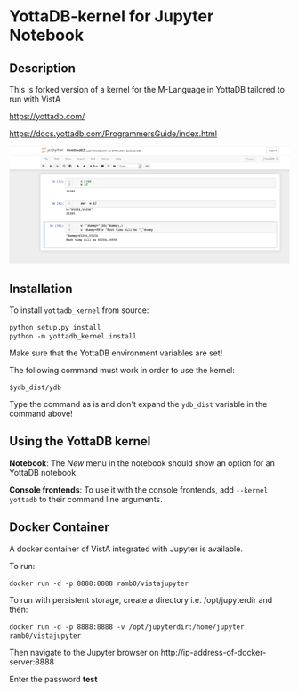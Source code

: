 # YottaDB-kernel for Jupyter Notebook

## Description

This is forked version of a kernel for the M-Language in YottaDB tailored to run with VistA

https://yottadb.com/

https://docs.yottadb.com/ProgrammersGuide/index.html

![Beispiel](yottadb-screenshot.png)

## Installation

To install `yottadb_kernel` from source:

```
python setup.py install
python -m yottadb_kernel.install
```

Make sure that the YottaDB environment variables are set!

The following command must work in order to use the kernel:

```
$ydb_dist/ydb
```

Type the command as is and don't expand the `ydb_dist` variable in the
command above!

## Using the YottaDB kernel

**Notebook**: The *New* menu in the notebook should show an option for an
YottaDB notebook.

**Console frontends**: To use it with the console frontends, add
`--kernel yottadb` to their command line arguments.

## Docker Container

A docker container of VistA integrated with Jupyter is available. 

To run:

    docker run -d -p 8888:8888 ramb0/vistajupyter
  
To run with persistent storage, create a directory i.e. /opt/jupyterdir and then:

    docker run -d -p 8888:8888 -v /opt/jupyterdir:/home/jupyter ramb0/vistajupyter
    
Then navigate to the Jupyter browser on http://ip-address-of-docker-server:8888
  
Enter the password **test**
